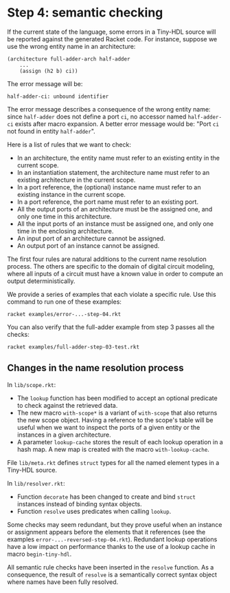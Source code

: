 # Step 4: semantic checking

If the current state of the language, some errors in a Tiny-HDL source will be
reported against the generated Racket code.
For instance, suppose we use the wrong entity name in an architecture:

```
(architecture full-adder-arch half-adder
    ...
    (assign (h2 b) ci))
```

The error message will be:

```
half-adder-ci: unbound identifier
```

The error message describes a consequence of the wrong entity name:
since `half-adder` does not define a port `ci`, no accessor named `half-adder-ci`
exists after macro expansion.
A better error message would be: "Port `ci` not found in entity `half-adder`".

Here is a list of rules that we want to check:

* In an architecture, the entity name must refer to an existing entity in the current scope.
* In an instantiation statement, the architecture name must refer to an existing architecture in the current scope.
* In a port reference, the (optional) instance name must refer to an existing instance in the current scope.
* In a port reference, the port name must refer to an existing port.
* All the output ports of an architecture must be the assigned one, and only one time in this architecture.
* All the input ports of an instance must be assigned one, and only one time in the enclosing architecture.
* An input port of an architecture cannot be assigned.
* An output port of an instance cannot be assigned.

The first four rules are natural additions to the current name resolution process.
The others are specific to the domain of digital circuit modeling, where all inputs
of a circuit must have a known value in order to compute an output deterministically.

We provide a series of examples that each violate a specific rule.
Use this command to run one of these examples:

```
racket examples/error-...-step-04.rkt
```

You can also verify that the full-adder example from step 3 passes all the checks:

```
racket examples/full-adder-step-03-test.rkt
```

## Changes in the name resolution process

In `lib/scope.rkt`:

* The `lookup` function has been modified to accept an optional predicate
  to check against the retrieved data.
* The new macro `with-scope*` is a variant of `with-scope` that also returns
  the new scope object. Having a reference to the scope's table will be useful
  when we want to inspect the ports of a given entity or the instances in a
  given architecture.
* A parameter `lookup-cache` stores the result of each lookup operation in
  a hash map. A new map is created with the macro `with-lookup-cache`.

File `lib/meta.rkt` defines `struct` types for all the named element types
in a Tiny-HDL source.

In `lib/resolver.rkt`:
* Function `decorate` has been changed to create and bind `struct` instances instead of binding syntax objects.
* Function `resolve` uses predicates when calling `lookup`.

Some checks may seem redundant, but they prove useful when an instance or
assignment appears before the elements that it references
(see the examples `error-...-reversed-step-04.rkt`).
Redundant lookup operations have a low impact on performance thanks to the
use of a lookup cache in macro `begin-tiny-hdl`.

All semantic rule checks have been inserted in the `resolve` function.
As a consequence, the result of `resolve` is a semantically correct syntax
object where names have been fully resolved.
